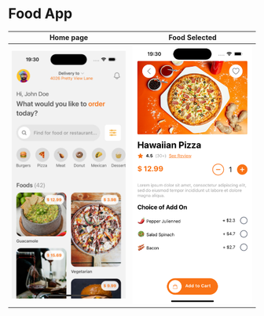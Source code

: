 # Food App

Home page            |  Food Selected
:-------------------------:|:-------------------------:
![App Screenshot](https://github.com/leticiabytes/food-app/blob/master/assets/images/02-Screenshot.png?raw=true)  |  ![App Screenshot](https://github.com/leticiabytes/food-app/blob/master/assets/images/01-Screenshot.png?raw=true)
